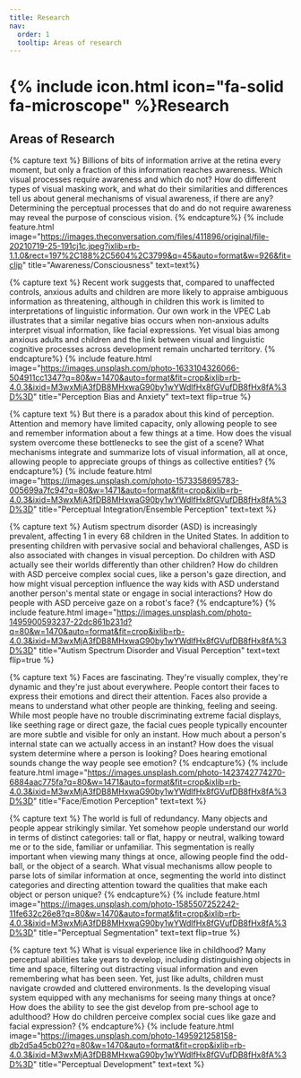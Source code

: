 ```yaml
---
title: Research
nav:
  order: 1
  tooltip: Areas of research
---
```


# {% include icon.html icon="fa-solid fa-microscope" %}Research

## Areas of Research

{% capture text %}
Billions of bits of information arrive at the retina every moment, but only a fraction of this information reaches awareness. Which visual processes require awareness and which do not? How do different types of visual masking work, and what do their similarities and differences tell us about general mechanisms of visual awareness, if there are any? Determining the perceptual processes that do and do not require awareness may reveal the purpose of conscious vision.
{% endcapture%}
{% include feature.html image="https://images.theconversation.com/files/411896/original/file-20210719-25-191cj1c.jpeg?ixlib=rb-1.1.0&rect=197%2C188%2C5604%2C3799&q=45&auto=format&w=926&fit=clip" title="Awareness/Consciousness" text=text%}

{% capture text %}
Recent work suggests that, compared to unaffected controls, anxious adults and children are more likely to appraise ambiguous information as threatening, although in children this work is limited to interpretations of linguistic information. Our own work in the VPEC Lab illustrates that a similar negative bias occurs when non-anxious adults interpret visual information, like facial expressions. Yet visual bias among anxious adults and children and the link between visual and linguistic cognitive processes across development remain uncharted territory.
{% endcapture%}
{% include feature.html image="https://images.unsplash.com/photo-1633104326066-504911cc1347?q=80&w=1470&auto=format&fit=crop&ixlib=rb-4.0.3&ixid=M3wxMjA3fDB8MHxwaG90by1wYWdlfHx8fGVufDB8fHx8fA%3D%3D" title="Perception Bias and Anxiety" text=text flip=true %}

{% capture text %}
But there is a paradox about this kind of perception. Attention and memory have limited capacity, only allowing people to see and remember information about a few things at a time. How does the visual system overcome these bottlenecks to see the gist of a scene? What mechanisms integrate and summarize lots of visual information, all at once, allowing people to appreciate groups of things as collective entities?
{% endcapture%}
{% include feature.html image="https://images.unsplash.com/photo-1573358695783-005699a7fc94?q=80&w=1471&auto=format&fit=crop&ixlib=rb-4.0.3&ixid=M3wxMjA3fDB8MHxwaG90by1wYWdlfHx8fGVufDB8fHx8fA%3D%3D" title="Perceptual Integration/Ensemble Perception" text=text %}

{% capture text %}
Autism spectrum disorder (ASD) is increasingly prevalent, affecting 1 in every 68 children in the United States. In addition to presenting children with pervasive social and behavioral challenges, ASD is also associated with changes in visual perception. Do children with ASD actually see their worlds differently than other children? How do children with ASD perceive complex social cues, like a person's gaze direction, and how might visual perception influence the way kids with ASD understand another person's mental state or engage in social interactions? How do people with ASD perceive gaze on a robot's face?
{% endcapture%}
{% include feature.html image="https://images.unsplash.com/photo-1495900593237-22dc861b231d?q=80&w=1470&auto=format&fit=crop&ixlib=rb-4.0.3&ixid=M3wxMjA3fDB8MHxwaG90by1wYWdlfHx8fGVufDB8fHx8fA%3D%3D" title="Autism Spectrum Disorder and Visual Perception" text=text flip=true %}

{% capture text %}
Faces are fascinating. They're visually complex, they're dynamic and they're just about everywhere. People contort their faces to express their emotions and direct their attention. Faces also provide a means to understand what other people are thinking, feeling and seeing.
While most people have no trouble discriminating extreme facial displays, like seething rage or direct gaze, the facial cues people typically encounter are more subtle and visible for only an instant. How much about a person's internal state can we actually access in an instant? How does the visual system determine where a person is looking? Does hearing emotional sounds change the way people see emotion?
{% endcapture%}
{% include feature.html image="https://images.unsplash.com/photo-1423742774270-6884aac775fa?q=80&w=1471&auto=format&fit=crop&ixlib=rb-4.0.3&ixid=M3wxMjA3fDB8MHxwaG90by1wYWdlfHx8fGVufDB8fHx8fA%3D%3D" title="Face/Emotion Perception" text=text %}

{% capture text %}
The world is full of redundancy. Many objects and people appear strikingly similar. Yet somehow people understand our world in terms of distinct categories: tall or flat, happy or neutral, walking toward me or to the side, familiar or unfamiliar.
This segmentation is really important when viewing many things at once, allowing people find the odd-ball, or the object of a search. What visual mechanisms allow people to parse lots of similar information at once, segmenting the world into distinct categories and directing attention toward the qualities that make each object or person unique?
{% endcapture%}
{% include feature.html image="https://images.unsplash.com/photo-1585507252242-11fe632c26e8?q=80&w=1470&auto=format&fit=crop&ixlib=rb-4.0.3&ixid=M3wxMjA3fDB8MHxwaG90by1wYWdlfHx8fGVufDB8fHx8fA%3D%3D" title="Perceptual Segmentation" text=text flip=true %}

{% capture text %}
What is visual experience like in childhood? Many perceptual abilities take years to develop, including distinguishing objects in time and space, filtering out distracting visual information and even remembering what has been seen. Yet, just like adults, children must navigate crowded and cluttered environments. Is the developing visual system equipped with any mechanisms for seeing many things at once? How does the ability to see the gist develop from pre-school age to adulthood? How do children perceive complex social cues like gaze and facial expression?
{% endcapture%}
{% include feature.html image="https://images.unsplash.com/photo-1495921258158-db2d5a45cb02?q=80&w=1470&auto=format&fit=crop&ixlib=rb-4.0.3&ixid=M3wxMjA3fDB8MHxwaG90by1wYWdlfHx8fGVufDB8fHx8fA%3D%3D" title="Perceptual Development" text=text %}
